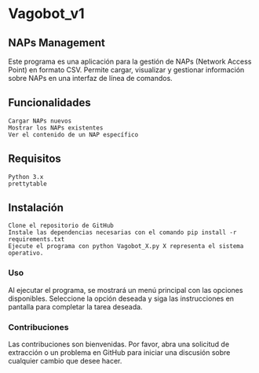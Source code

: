 # Vagobot_v1
## NAPs Management

Este programa es una aplicación para la gestión de NAPs (Network Access Point) en formato CSV. Permite cargar, visualizar y gestionar información sobre NAPs en una interfaz de línea de comandos.

## Funcionalidades

    Cargar NAPs nuevos
    Mostrar los NAPs existentes
    Ver el contenido de un NAP específico

## Requisitos

    Python 3.x
    prettytable

## Instalación

    Clone el repositorio de GitHub
    Instale las dependencias necesarias con el comando pip install -r requirements.txt
    Ejecute el programa con python Vagobot_X.py X representa el sistema operativo.

### Uso

Al ejecutar el programa, se mostrará un menú principal con las opciones disponibles. Seleccione la opción deseada y siga las instrucciones en pantalla para completar la tarea deseada.

### Contribuciones

Las contribuciones son bienvenidas. Por favor, abra una solicitud de extracción o un problema en GitHub para iniciar una discusión sobre cualquier cambio que desee hacer.
